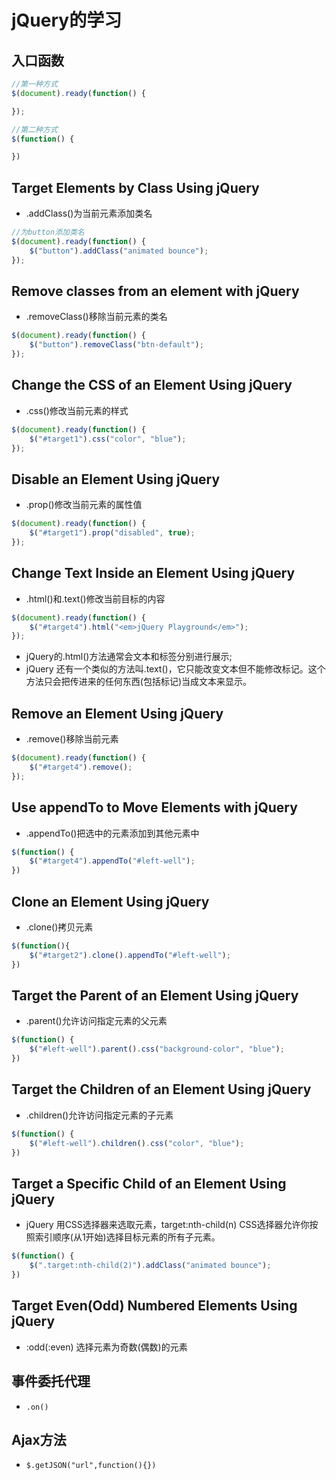 # jQuery的学习
## 入口函数
```javascript
//第一种方式
$(document).ready(function() {

});

//第二种方式
$(function() {

})
```
## Target Elements by Class Using jQuery
- .addClass()为当前元素添加类名
```javascript
//为button添加类名
$(document).ready(function() {
    $("button").addClass("animated bounce");
});
```

## Remove classes from an element with jQuery
- .removeClass()移除当前元素的类名
```javascript
$(document).ready(function() {
    $("button").removeClass("btn-default");
});
```

## Change the CSS of an Element Using jQuery
- .css()修改当前元素的样式
```javascript
$(document).ready(function() {
    $("#target1").css("color", "blue");
});
```

## Disable an Element Using jQuery
- .prop()修改当前元素的属性值
```javascript
$(document).ready(function() {
    $("#target1").prop("disabled", true);
});
```

## Change Text Inside an Element Using jQuery
- .html()和.text()修改当前目标的内容
```javascript
$(document).ready(function() {
    $("#target4").html("<em>jQuery Playground</em>");
});
```
- jQuery的.html()方法通常会文本和标签分别进行展示;
- jQuery 还有一个类似的方法叫.text()，它只能改变文本但不能修改标记。这个方法只会把传进来的任何东西(包括标记)当成文本来显示。

## Remove an Element Using jQuery
- .remove()移除当前元素
```javascript
$(document).ready(function() {
    $("#target4").remove();
});
```

## Use appendTo to Move Elements with jQuery
- .appendTo()把选中的元素添加到其他元素中
```javascript
$(function() {
    $("#target4").appendTo("#left-well");
})
```

## Clone an Element Using jQuery
- .clone()拷贝元素
```javascript
$(function(){
    $("#target2").clone().appendTo("#left-well");
})
```

## Target the Parent of an Element Using jQuery
- .parent()允许访问指定元素的父元素
```javascript
$(function() {
    $("#left-well").parent().css("background-color", "blue");
})
```

## Target the Children of an Element Using jQuery
- .children()允许访问指定元素的子元素
```javascript
$(function() {
    $("#left-well").children().css("color", "blue");
})
```

## Target a Specific Child of an Element Using jQuery
- jQuery 用CSS选择器来选取元素，target:nth-child(n) CSS选择器允许你按照索引顺序(从1开始)选择目标元素的所有子元素。
```javascript
$(function() {
    $(".target:nth-child(2)").addClass("animated bounce");
})
```

## Target Even(Odd) Numbered Elements Using jQuery
- :odd(:even) 选择元素为奇数(偶数)的元素

## 事件委托代理
- `.on()`

## Ajax方法
- `$.getJSON("url",function(){})`